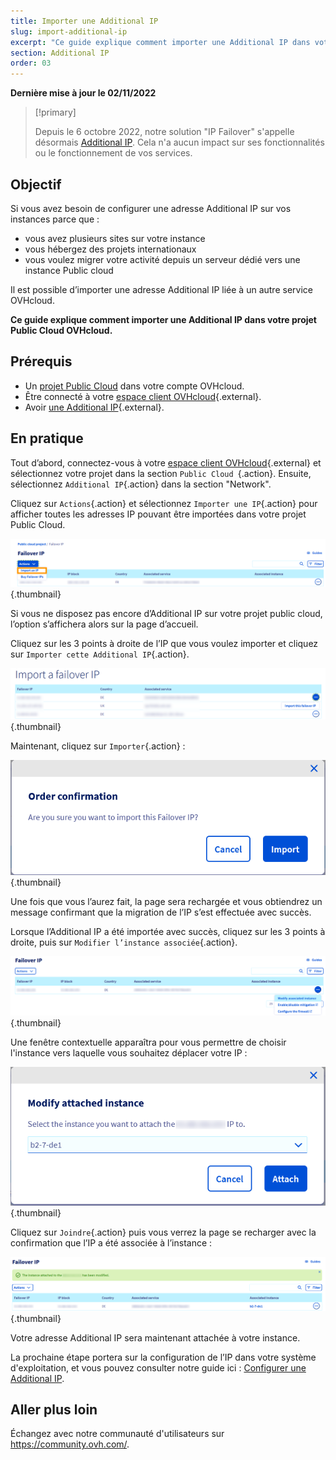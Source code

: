 ```yaml
---
title: Importer une Additional IP
slug: import-additional-ip
excerpt: "Ce guide explique comment importer une Additional IP dans votre projet Public Cloud OVHcloud"
section: Additional IP
order: 03
---
```


**Dernière mise à jour le 02/11/2022**

> [!primary]
>
> Depuis le 6 octobre 2022, notre solution "IP Failover" s'appelle désormais [Additional IP](https://www.ovhcloud.com/fr-ca/network/additional-ip/). Cela n'a aucun impact sur ses fonctionnalités ou le fonctionnement de vos services.
>

## Objectif

Si vous avez besoin de configurer une adresse Additional IP sur vos instances parce que :

- vous avez plusieurs sites sur votre instance 
- vous hébergez des projets internationaux
- vous voulez migrer votre activité depuis un serveur dédié vers une instance Public cloud

Il est possible d’importer une adresse Additional IP liée à un autre service OVHcloud.

**Ce guide explique comment importer une Additional IP dans votre projet Public Cloud OVHcloud.**

## Prérequis

- Un [projet Public Cloud](https://www.ovhcloud.com/fr-ca/public-cloud/) dans votre compte OVHcloud.
- Être connecté à votre [espace client OVHcloud](https://ca.ovh.com/auth/?action=gotomanager&from=https://www.ovh.com/ca/fr/&ovhSubsidiary=qc){.external}.
- Avoir [une Additional IP](https://www.ovhcloud.com/fr-ca/bare-metal/ip/){.external}.

## En pratique

Tout d’abord, connectez-vous à votre [espace client OVHcloud](https://ca.ovh.com/auth/?action=gotomanager&from=https://www.ovh.com/ca/fr/&ovhSubsidiary=qc){.external} et sélectionnez votre projet dans la section `Public Cloud `{.action}. Ensuite, sélectionnez `Additional IP`{.action} dans la section "Network".

Cliquez sur `Actions`{.action} et sélectionnez `Importer une IP`{.action} pour afficher toutes les adresses IP pouvant être importées dans votre projet Public Cloud.

![Section IP](images/import1.png){.thumbnail}

Si vous ne disposez pas encore d’Additional IP sur votre projet public cloud, l’option s’affichera alors sur la page d’accueil.

Cliquez sur les 3 points à droite de l’IP que vous voulez importer et cliquez sur `Importer cette Additional IP`{.action}.

![Importer une Additional IP](images/import2.png){.thumbnail}

Maintenant, cliquez sur `Importer`{.action} :

![Importer une Additional IP](images/importconfirm.png){.thumbnail}

Une fois que vous l’aurez fait, la page sera rechargée et vous obtiendrez un message confirmant que la migration de l’IP s’est effectuée avec succès.

Lorsque l’Additional IP a été importée avec succès, cliquez sur les 3 points à droite, puis sur `Modifier l’instance associée`{.action}.

![Importer une Additional IP](images/modifyinstance.png){.thumbnail}

Une fenêtre contextuelle apparaîtra pour vous permettre de choisir l'instance vers laquelle vous souhaitez déplacer votre IP :

![Importer une Additional IP](images/modifyinstance1.png){.thumbnail}

Cliquez sur `Joindre`{.action} puis vous verrez la page se recharger avec la confirmation que l’IP a été associée à l’instance :

![Importer une Additional IP](images/modifycompleted.png){.thumbnail}

Votre adresse Additional IP sera maintenant attachée à votre instance.

La prochaine étape portera sur la configuration de l’IP dans votre système d'exploitation, et vous pouvez consulter notre guide ici : [Configurer une Additional IP](https://docs.ovh.com/ca/fr/publiccloud/network-services/configure-additional-ip/).

## Aller plus loin

Échangez avec notre communauté d'utilisateurs sur <https://community.ovh.com/>.
